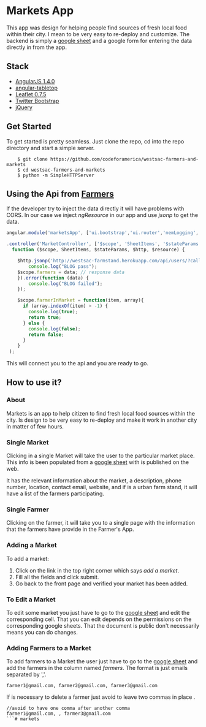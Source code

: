 Markets App
===========

This app was design for helping people find sources of fresh local food within their city. I mean to be very easy to re-deploy and customize. The backend is simply a [google sheet](https://docs.google.com/spreadsheets/d/1kjoos8G2ON6hnkskgEg5RL95PQk-kPNNq7MB2N0NyfI/edit#gid=1297961578) and a google form for entering the data directly in from the app.

Stack
-----
- [AngularJS 1.4.0](https://angularjs.org)
- [angular-tabletop](https://github.com/times/angular-tabletop)
- [Leaflet 0.7.5](http://leafletjs.com/)
- [Twitter Bootstrap](http://getbootstrap.com/)
- [jQuery](https://jquery.com/)


Get Started
-----------
To get started is pretty seamless. Just clone the repo, cd into the repo directory and start a simple server.

```
	$ git clone https://github.com/codeforamerica/westsac-farmers-and-markets
	$ cd westsac-farmers-and-markets
	$ python -m SimpleHTTPServer
```

## Using the Api from [Farmers](https://github.com/codeforamerica/westsac-farm-stand)

If the developer try to inject the data directly it will have problems with CORS. In our case we inject *ngResource* in our app and use *jsonp* to get the data. 

```javascript
angular.module('marketsApp', ['ui.bootstrap','ui.router','nemLogging','leaflet-directive','ngResource'])

.controller('MarketController', ['$scope', 'SheetItems', '$stateParams', '$http', '$resource',
  function ($scope, SheetItems, $stateParams, $http, $resource) {

    $http.jsonp('http://westsac-farmstand.herokuapp.com/api/users/?callback=JSON_CALLBACK').success(function (data) {
        console.log("BLOG pass");
    $scope.farmers = data; // response data 
    }).error(function (data) {
        console.log("BLOG failed");
    });

    $scope.farmerInMarket = function(item, array){
      if (array.indexOf(item) > -1) {
        console.log(true);
        return true;
      } else {
        console.log(false);
        return false;
      }
    }
 );
 ```
This will connect you to the api and you are ready to go.

How to use it?
--------------

### About

Markets is an app to help citizen to find fresh local food sources within the city. Is design to be very easy to re-deploy and make it work in another city in matter of few hours.

### Single Market

Clicking in a single Market will take the user to the particular market place. This info is been populated from a [google sheet](https://docs.google.com/spreadsheets/d/1kjoos8G2ON6hnkskgEg5RL95PQk-kPNNq7MB2N0NyfI/edit#gid=1297961578) with is published on the web. 

It has the relevant information about the market, a description, phone number, location, contact email, website, and if is a urban farm stand, it will have a list of the farmers participating. 

### Single Farmer

Clicking on the farmer, it will take you to a single page with the information that the farmers have provide in the Farmer's App.

### Adding a Market

To add a market:
1. Click on the link in the top right corner which says *add a market*.
2. Fill all the fields and click submit.
3. Go back to the front page and verified your market has been added. 

### To Edit a Market
To edit some market you just have to go to the [google sheet](https://docs.google.com/spreadsheets/d/1kjoos8G2ON6hnkskgEg5RL95PQk-kPNNq7MB2N0NyfI/edit#gid=1297961578) and edit the corresponding cell. That you can edit depends on the permissions on the corresponding google sheets. That the document is public don't necessarily means you can do changes.  

### Adding Farmers to a Market

To add farmers to a Market the user just have to go to the [google sheet](https://docs.google.com/spreadsheets/d/1kjoos8G2ON6hnkskgEg5RL95PQk-kPNNq7MB2N0NyfI/edit#gid=1297961578) and add the farmers in the column named *farmers*. The format is just emails separated by ','.

```
farmer1@gmail.com, farmer2@gmail.com, farmer3@gmail.com
```
If is necessary to delete a farmer just avoid to leave two commas in place .

```
//avoid to have one comma after another comma
farmer1@gmail.com, , farmer3@gmail.com
```# markets
